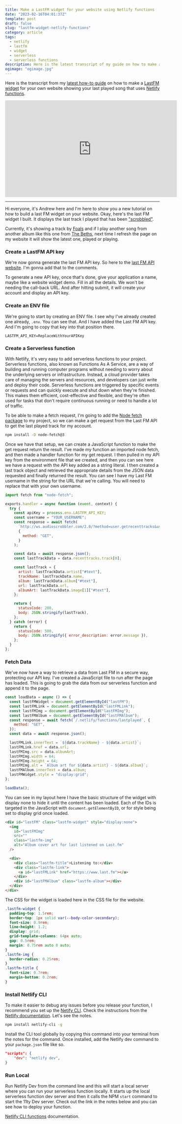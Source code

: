 ```yaml
---
title: Make a LastFM widget for your website using Netlify functions
date: "2023-02-16T04:01:37Z"
template: post
draft: false
slug: "lastfm-widget-netlify-functions"
category: article
tags:
  - netlify
  - lastfm
  - widget
  - serverless
  - serverless functions
description: Here is the latest transcript of my guide on how to make a LastFM widget using Netlify functions to show the latest track played on your website.
ogimage: "ogimage.jpg"
---
```


Here is the transcript from my [latest how-to guide](https://www.youtube.com/embed/okbDFf-eIqk) on how to make a [LastFM widget](https://www.last.fm) for your own website showing your last played song that uses [Netlify functions](https://www.netlify.com/products/functions/).

<iframe class="video" loading="lazy" width="560" height="315" src="https://www.youtube.com/embed/okbDFf-eIqk" title="YouTube video player" frameborder="0" allow="accelerometer; autoplay; clipboard-write; encrypted-media; gyroscope; picture-in-picture; web-share" allowfullscreen></iframe>

---

Hi everyone, it's Andrew here and I'm here to show you a new tutorial on how to build a last FM widget on your website. Okay, here's the last FM widget I built. It displays the last track I played that has been ["scrobbled"](https://www.businessinsider.com/guides/tech/what-is-last-fm-scrobbling).

Currently, it's showing a track by [Foals](https://www.last.fm/music/Foals) and if I play another song from another album like this one from [The Beths](https://www.last.fm/music/The+Beths), next time I refresh the page on my website it will show the latest one, played or playing.

### Create a LastFM API key

We're now gonna generate the last FM API key. So here to the [last FM API website](https://www.last.fm/api/account/create). I'm gonna add that to the comments.

To generate a new API key, once that's done, give your application a name, maybe like a website widget demo. Fill in all the details. We won't be needing the call-back URL. And after hitting submit, it will create your account and display an API key.

### Create an ENV file

We're going to start by creating an ENV file. I see why I've already created one already, `.env`. You can see that. And I have added the Last FM API key. And I'm going to copy that key into that position there.

```
LASTFM_API_KEY=ReplaceWithYourAPIKey
```

### Create a Serverless function

With Netlify, it's very easy to add serverless functions to your project. Serverless functions, also known as Functions As A Service, are a way of building and running computer programs without needing to worry about the underlying servers or infrastructure. Instead, a cloud provider takes care of managing the servers and resources, and developers can just write and deploy their code. Serverless functions are triggered by specific events or requests and can quickly execute and shut down when they're finished. This makes them efficient, cost-effective and flexible, and they're often used for tasks that don't require continuous running or need to handle a lot of traffic.

To be able to make a fetch request, I'm going to add the [Node fetch package](https://www.npmjs.com/package/node-fetch) to my project, so we can make a get request from the Last FM API to get the last played track for my account.

```sh
npm install -D node-fetch@3
```

Once we have that setup, we can create a JavaScript function to make the get request return the result. I've made my function an imported node fetch, and then made a handler function for my get request. I then pulled in my API key from the environment file that we created, and then you can see here we have a request with the API key added as a string literal. I then created a last track object and retrieved the appropriate details from the JSON data requested and finally returned the result. You can see I have my Last FM username in the string for the URL that we're calling. You will need to replace that with your own username.

```javascript
import fetch from "node-fetch";

exports.handler = async function (event, context) {
  try {
    const apiKey = process.env.LASTFM_API_KEY;
    const username = "YOUR_USERNAME";
    const response = await fetch(
      `http://ws.audioscrobbler.com/2.0/?method=user.getrecenttracks&user=${username}&api_key=${apiKey}&format=json`,
      {
        method: "GET",
      }
    );

    const data = await response.json();
    const lastTrackData = data.recenttracks.track[0];

    const lastTrack = {
      artist: lastTrackData.artist["#text"],
      trackName: lastTrackData.name,
      album: lastTrackData.album["#text"],
      url: lastTrackData.url,
      albumArt: lastTrackData.image[1]["#text"],
    };

    return {
      statusCode: 200,
      body: JSON.stringify(lastTrack),
    };
  } catch (error) {
    return {
      statusCode: 500,
      body: JSON.stringify({ error_description: error.message }),
    };
  }
};
```

### Fetch Data

We've now have a way to retrieve a data from Last FM in a secure way, protecting our API key. I've created a JavaScript file to run after the page has loaded. This is going to grab the data from our serverless function and append it to the page.

```javascript
const loadData = async () => {
  const lastFMWidget = document.getElementById("lastFM");
  const lastFMLink = document.getElementById("lastFMLink");
  const lastFMImg = document.getElementById("lastFMImg");
  const lastFMAlbum = document.getElementById("lastFMAlbum");
  const response = await fetch(`/.netlify/functions/lastplayed`, {
    method: "GET",
  });
  const data = await response.json();

  lastFMLink.innerText = `${data.trackName} - ${data.artist}`;
  lastFMLink.href = data.url;
  lastFMImg.src = data.albumArt;
  lastFMImg.width = 64;
  lastFMImg.height = 64;
  lastFMImg.alt = `Album art for ${data.artist} - ${data.album}`;
  lastFMAlbum.innerText = data.album;
  lastFMWidget.style = "display:grid";
};

loadData();
```

You can see in my layout here I have the basic structure of the widget with display none to hide it until the content has been loaded. Each of the IDs is targeted in the JavaScript with `document.getElementByID`, or for style being set to display grid once loaded.

```html
<div id="lastFM" class="lastfm-widget" style="display:none">
  <img
    id="lastFMImg"
    src=""
    class="lastfm-img"
    alt="Album cover art for last listened on Last.fm"
  />

  <div>
    <div class="lastfm-title">Listening to:</div>
    <div class="lastfm-link">
      <a id="lastFMLink" href="https://www.last.fm"></a>
    </div>
    <div id="lastFMAlbum" class="lastfm-album"></div>
  </div>
</div>
```

The CSS for the widget is loaded here in the CSS file for the website.

```css
.lastfm-widget {
  padding-top: 1.5rem;
  border-top: 1px solid var(--body-color-secondary);
  font-size: 0.9rem;
  line-height: 1.2;
  display: grid;
  grid-template-columns: 64px auto;
  gap: 0.5rem;
  margin: 0.75rem auto 0 auto;
}
.lastfm-img {
  border-radius: 0.25rem;
}
.lastfm-title {
  font-size: 0.7rem;
  margin-bottom: 0.2rem;
}
```

### Install Netlify CLI

To make it easier to debug any issues before you release your function, I recommend you set up the [Netify CLI](https://docs.netlify.com/cli/get-started/). Check the instructions from the [Netlify documentation](https://docs.netlify.com/cli/get-started/#installation). Let's see the notes.

```sh
npm install netlify-cli -g

```

Install the CLI tool globally by copying this command into your terminal from the notes for the command. Once installed, add the Netlify dev command to your `package.json` file like so.

```json
"scripts": {
    "dev": "netlify dev",
}
```

### Run Local

Run Netlify Dev from the command line and this will start a local server where you can run your serverless function locally. It starts up the local serverless function dev server and then it calls the NPM `start` command to start the 11ty Dev server. Check out the link in the notes below and you can see how to deploy your function.

[Netlify CLI functions](https://cli.netlify.com/commands/functions) documentation.
